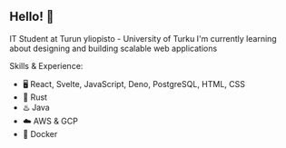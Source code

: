 ## Hello! 👋

IT Student at Turun yliopisto - University of Turku 
I'm currently learning about designing and building scalable web applications

Skills & Experience: 
* 🖥️ React, Svelte, JavaScript, Deno, PostgreSQL, HTML, CSS
* 🦀 Rust
* ♨️ Java
* ☁️ AWS & GCP
* 🐬 Docker
<!--
**waltterimynttinen/waltterimynttinen** is a ✨ _special_ ✨ repository because its `README.md` (this file) appears on your GitHub profile.

Here are some ideas to get you started:

- 🔭 I’m currently working on ...
- 🌱 I’m currently learning ...
- 👯 I’m looking to collaborate on ...
- 🤔 I’m looking for help with ...
- 💬 Ask me about ...
- 📫 How to reach me: ...
- 😄 Pronouns: ...
- ⚡ Fun fact: ...
-->
